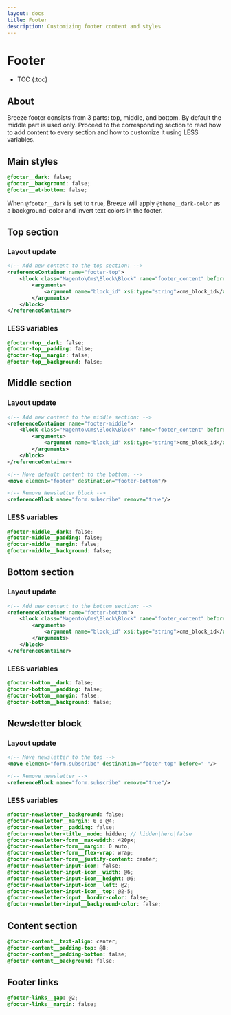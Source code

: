 ```yaml
---
layout: docs
title: Footer
description: Customizing footer content and styles
---
```


# Footer

* TOC
{:toc}

## About

Breeze footer consists from 3 parts: top, middle, and bottom. By default the
middle part is used only. Proceed to the corresponding section to read how to add
content to every section and how to customize it using LESS variables.

## Main styles

```scss
@footer__dark: false;
@footer__background: false;
@footer__at-bottom: false;
```

When `@footer__dark` is set to `true`, Breeze will apply `@theme__dark-color`
as a background-color and invert text colors in the footer.

## Top section

### Layout update

```xml
<!-- Add new content to the top section: -->
<referenceContainer name="footer-top">
    <block class="Magento\Cms\Block\Block" name="footer_content" before="-">
        <arguments>
            <argument name="block_id" xsi:type="string">cms_block_id</argument>
        </arguments>
    </block>
</referenceContainer>
```

### LESS variables

```scss
@footer-top__dark: false;
@footer-top__padding: false;
@footer-top__margin: false;
@footer-top__background: false;
```

## Middle section

### Layout update

```xml
<!-- Add new content to the middle section: -->
<referenceContainer name="footer-middle">
    <block class="Magento\Cms\Block\Block" name="footer_content" before="-">
        <arguments>
            <argument name="block_id" xsi:type="string">cms_block_id</argument>
        </arguments>
    </block>
</referenceContainer>

<!-- Move default content to the bottom: -->
<move element="footer" destination="footer-bottom"/>

<!-- Remove Newsletter block -->
<referenceBlock name="form.subscribe" remove="true"/>
```

### LESS variables

```scss
@footer-middle__dark: false;
@footer-middle__padding: false;
@footer-middle__margin: false;
@footer-middle__background: false;
```

## Bottom section

### Layout update

```xml
<!-- Add new content to the bottom section: -->
<referenceContainer name="footer-bottom">
    <block class="Magento\Cms\Block\Block" name="footer_content" before="-">
        <arguments>
            <argument name="block_id" xsi:type="string">cms_block_id</argument>
        </arguments>
    </block>
</referenceContainer>
```

### LESS variables

```scss
@footer-bottom__dark: false;
@footer-bottom__padding: false;
@footer-bottom__margin: false;
@footer-bottom__background: false;
```

## Newsletter block

### Layout update

```xml
<!-- Move newsletter to the top -->
<move element="form.subscribe" destination="footer-top" before="-"/>

<!-- Remove newsletter -->
<referenceBlock name="form.subscribe" remove="true"/>
```

### LESS variables

```scss
@footer-newsletter__background: false;
@footer-newsletter__margin: 0 0 @4;
@footer-newsletter__padding: false;
@footer-newsletter-title__mode: hidden; // hidden|hero|false
@footer-newsletter-form__max-width: 420px;
@footer-newsletter-form__margin: 0 auto;
@footer-newsletter-form__flex-wrap: wrap;
@footer-newsletter-form__justify-content: center;
@footer-newsletter-input-icon: false;
@footer-newsletter-input-icon__width: @6;
@footer-newsletter-input-icon__height: @6;
@footer-newsletter-input-icon__left: @2;
@footer-newsletter-input-icon__top: @2-5;
@footer-newsletter-input__border-color: false;
@footer-newsletter-input__background-color: false;
```

## Content section

```scss
@footer-content__text-align: center;
@footer-content__padding-top: @8;
@footer-content__padding-bottom: false;
@footer-content__background: false;
```

## Footer links

```scss
@footer-links__gap: @2;
@footer-links__margin: false;
```
